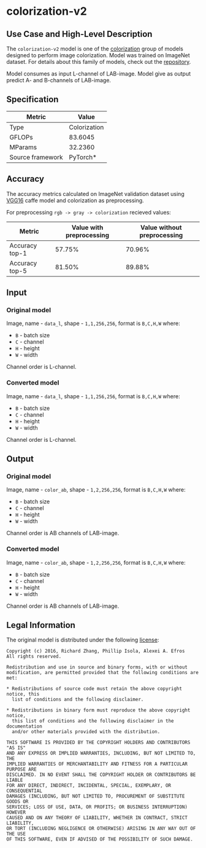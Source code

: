 # colorization-v2

## Use Case and High-Level Description

The `colorization-v2` model is one of the [colorization](https://arxiv.org/abs/1603.08511)
group of models designed to perform image colorization. Model was trained on ImageNet dataset.
For details about this family of models, check out the [repository](https://github.com/richzhang/colorization).

Model consumes as input L-channel of LAB-image.
Model give as output predict A- and B-channels of LAB-image.

## Specification

| Metric            | Value         |
|-------------------|---------------|
| Type              | Colorization  |
| GFLOPs            | 83.6045       |
| MParams           | 32.2360       |
| Source framework  | PyTorch\*     |

## Accuracy

The accuracy metrics calculated on ImageNet
validation dataset using [VGG16](https://arxiv.org/abs/1409.1556) caffe
model and colorization as preprocessing.

For preprocessing `rgb -> gray -> colorization` recieved values:

| Metric         | Value with preprocessing   | Value without preprocessing |
|----------------|----------------------------|-----------------------------|
| Accuracy top-1 |                     57.75% |                      70.96% |
| Accuracy top-5 |                     81.50% |                      89.88% |

## Input

### Original model

Image, name - `data_l`,  shape - `1,1,256,256`, format is `B,C,H,W` where:

- `B` - batch size
- `C` - channel
- `H` - height
- `W` - width

Channel order is L-channel.

### Converted model

Image, name - `data_l`,  shape - `1,1,256,256`, format is `B,C,H,W` where:

- `B` - batch size
- `C` - channel
- `H` - height
- `W` - width

Channel order is L-channel.

## Output

### Original model

Image, name - `color_ab`,  shape - `1,2,256,256`, format is `B,C,H,W` where:

- `B` - batch size
- `C` - channel
- `H` - height
- `W` - width

Channel order is AB channels of LAB-image.

### Converted model

Image, name - `color_ab`,  shape - `1,2,256,256`, format is `B,C,H,W` where:

- `B` - batch size
- `C` - channel
- `H` - height
- `W` - width

Channel order is AB channels of LAB-image.

## Legal Information
The original model is distributed under the following
[license](https://raw.githubusercontent.com/richzhang/colorization/master/LICENSE):

```
Copyright (c) 2016, Richard Zhang, Phillip Isola, Alexei A. Efros
All rights reserved.

Redistribution and use in source and binary forms, with or without
modification, are permitted provided that the following conditions are met:

* Redistributions of source code must retain the above copyright notice, this
  list of conditions and the following disclaimer.

* Redistributions in binary form must reproduce the above copyright notice,
  this list of conditions and the following disclaimer in the documentation
  and/or other materials provided with the distribution.

THIS SOFTWARE IS PROVIDED BY THE COPYRIGHT HOLDERS AND CONTRIBUTORS "AS IS"
AND ANY EXPRESS OR IMPLIED WARRANTIES, INCLUDING, BUT NOT LIMITED TO, THE
IMPLIED WARRANTIES OF MERCHANTABILITY AND FITNESS FOR A PARTICULAR PURPOSE ARE
DISCLAIMED. IN NO EVENT SHALL THE COPYRIGHT HOLDER OR CONTRIBUTORS BE LIABLE
FOR ANY DIRECT, INDIRECT, INCIDENTAL, SPECIAL, EXEMPLARY, OR CONSEQUENTIAL
DAMAGES (INCLUDING, BUT NOT LIMITED TO, PROCUREMENT OF SUBSTITUTE GOODS OR
SERVICES; LOSS OF USE, DATA, OR PROFITS; OR BUSINESS INTERRUPTION) HOWEVER
CAUSED AND ON ANY THEORY OF LIABILITY, WHETHER IN CONTRACT, STRICT LIABILITY,
OR TORT (INCLUDING NEGLIGENCE OR OTHERWISE) ARISING IN ANY WAY OUT OF THE USE
OF THIS SOFTWARE, EVEN IF ADVISED OF THE POSSIBILITY OF SUCH DAMAGE.
```
